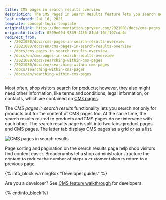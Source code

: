 ```yaml
---
title: CMS pages in search results overview
description: The CMS Pages in Search Results feature lets you search not only for products but for CMS pages content as well.
last_updated: Jul 16, 2021
template: concept-topic-template
originalLink: https://documentation.spryker.com/2021080/docs/cms-pages-in-search-results-overview
originalArticleId: 0509e00d-9839-4136-81dd-10ff197cda0d
redirect_from:
  - /2021080/docs/cms-pages-in-search-results-overview
  - /2021080/docs/en/cms-pages-in-search-results-overview
  - /docs/cms-pages-in-search-results-overview
  - /docs/en/cms-pages-in-search-results-overview
  - /2021080/docs/searching-within-cms-pages
  - /2021080/docs/en/searching-within-cms-pages
  - /docs/searching-within-cms-pages
  - /docs/en/searching-within-cms-pages
---
```


Most often, shop visitors search for products; however, they also might need other information, like terms and conditions, legal information, or contacts, which are contained on [CMS pages](/docs/scos/user/features/{{page.version}}/cms-feature-overview/cms-pages-overview.html).

The *CMS pages in search results* functionality lets you search not only for products but for the content of CMS pages too. At the same time, the search results related to products and CMS pages do not intervene with each other. The search results page is split into two tabs: product pages and CMS pages. The latter tab displays CMS pages as a grid or as a list.

![CMS pages in search results](https://spryker.s3.eu-central-1.amazonaws.com/docs/Features/Search+and+Filter/CMS+Pages+in+Search+Results/cms-pages-in-search-results.png)

Page sorting and pagination on the search results page help shop visitors find content easier. Breadcrumbs let a shop administrator structure the content to reduce the number of steps a customer takes to return to a previous page.


{% info_block warningBox "Developer guides" %}

Are you a developer? See [CMS feature walkthrough](/docs/scos/dev/feature-walkthroughs/{{page.version}}/cms-feature-walkthrough/cms-feature-walkthrough.html) for developers.

{% endinfo_block %}
